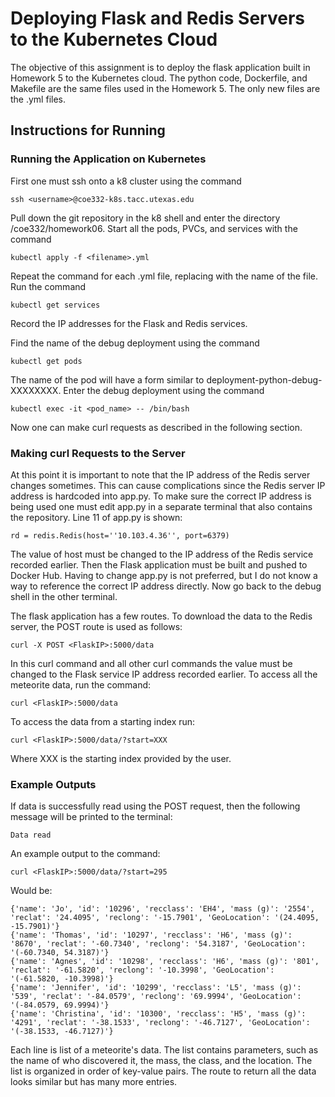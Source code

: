<h1>Deploying Flask and Redis Servers to the Kubernetes Cloud </h1>
The objective of this assignment is to deploy the flask application built in Homework 5 to the Kubernetes cloud. The python code, Dockerfile, and Makefile are the same files used in the Homework 5. The only new files are the .yml files.

<h2>Instructions for Running</h2>
<h3>Running the Application on Kubernetes</h3>
First one must ssh onto a k8 cluster using the command 

	ssh <username>@coe332-k8s.tacc.utexas.edu

Pull down the git repository in the k8 shell and enter the directory /coe332/homework06. Start all the pods, PVCs, and services with the command
	
	kubectl apply -f <filename>.yml

Repeat the command for each .yml file, replacing <filename> with the name of the file. Run the command

	kubectl get services
Record the IP addresses for the Flask and Redis services. 

Find the name of the debug deployment using the command
	
	kubectl get pods
	
The name of the pod will have a form similar to deployment-python-debug-XXXXXXXX. Enter the debug deployment using the command
	
	kubectl exec -it <pod_name> -- /bin/bash

Now one can make curl requests as described in the following section.


<h3>Making curl Requests to the Server</h3>
At this point it is important to note that the IP address of the Redis server changes sometimes. This can cause complications since the Redis server IP address is hardcoded into app.py. To make sure the correct IP address is being used one must edit app.py in a separate terminal that also contains the repository. Line 11 of app.py is shown:
	
	rd = redis.Redis(host=''10.103.4.36'', port=6379)

The value of host must be changed to the IP address of the Redis service recorded earlier. Then the Flask application must be built and pushed to Docker Hub. Having to change app.py is not preferred, but I do not know a way to reference the correct IP address directly. Now go back to the debug shell in the other terminal. 

The flask application has a few routes. To download the data to the Redis server, the POST route is used as follows:
	
	curl -X POST <FlaskIP>:5000/data
	
In this curl command and all other curl commands the value <FlaskIP> must be changed to the Flask service IP address recorded earlier. To access all the meteorite data, run the command:
	
	curl <FlaskIP>:5000/data

To access the data from a starting index run:
	
	curl <FlaskIP>:5000/data/?start=XXX

Where XXX is the starting index provided by the user. 
<h3>Example Outputs</h3>
If data is successfully read using the POST request, then the following message will be printed to the terminal:
	
	Data read

An example output to the command: 
	
	curl <FlaskIP>:5000/data/?start=295

Would be:
	
	{'name': 'Jo', 'id': '10296', 'recclass': 'EH4', 'mass (g)': '2554', 'reclat': '24.4095', 'reclong': '-15.7901', 'GeoLocation': '(24.4095, -15.7901)'}
	{'name': 'Thomas', 'id': '10297', 'recclass': 'H6', 'mass (g)': '8670', 'reclat': '-60.7340', 'reclong': '54.3187', 'GeoLocation': '(-60.7340, 54.3187)'}
	{'name': 'Agnes', 'id': '10298', 'recclass': 'H6', 'mass (g)': '801', 'reclat': '-61.5820', 'reclong': '-10.3998', 'GeoLocation': '(-61.5820, -10.3998)'}
	{'name': 'Jennifer', 'id': '10299', 'recclass': 'L5', 'mass (g)': '539', 'reclat': '-84.0579', 'reclong': '69.9994', 'GeoLocation': '(-84.0579, 69.9994)'}
	{'name': 'Christina', 'id': '10300', 'recclass': 'H5', 'mass (g)': '4291', 'reclat': '-38.1533', 'reclong': '-46.7127', 'GeoLocation': '(-38.1533, -46.7127)'}

Each line is list of a meteorite's data. The list contains parameters, such as the name of who discovered it, the mass, the class, and the location. The list is organized in order of key-value pairs. The route to return all the data looks similar but has many more entries.



